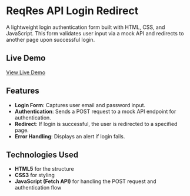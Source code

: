 # ReqRes API Login Redirect

A lightweight login authentication form built with HTML, CSS, and JavaScript. This form validates user input via a mock API and redirects to another page upon successful login.

## Live Demo

[View Live Demo](https://shahenda-elshayal.github.io/reqres-api-login-redirect/)

## Features

- **Login Form**: Captures user email and password input.
- **Authentication**: Sends a POST request to a mock API endpoint for authentication.
- **Redirect**: If login is successful, the user is redirected to a specified page.
- **Error Handling**: Displays an alert if login fails.

## Technologies Used

- **HTML5** for the structure
- **CSS3** for styling
- **JavaScript (Fetch API)** for handling the POST request and authentication flow
